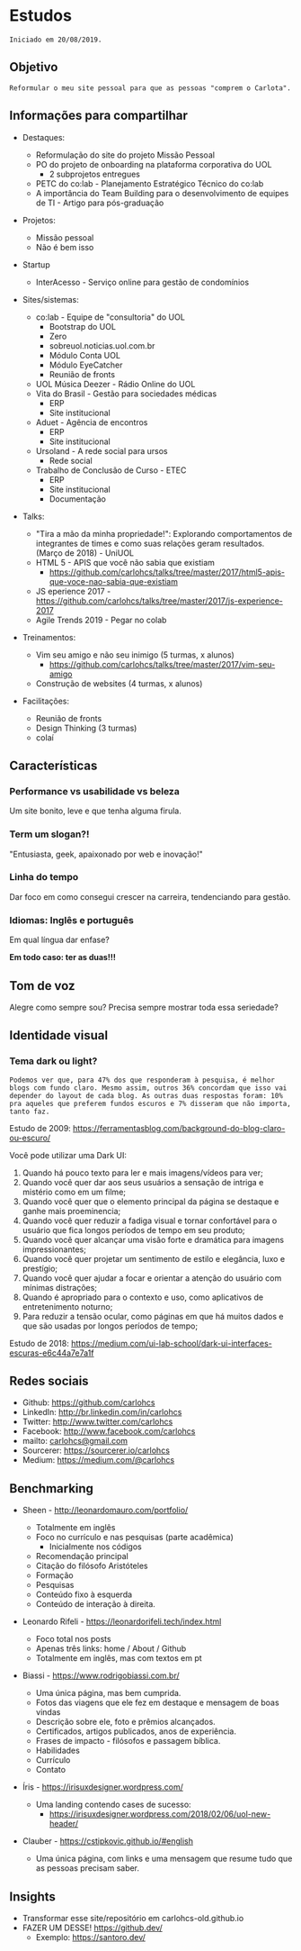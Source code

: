 # Estudos

    Iniciado em 20/08/2019.

## Objetivo

    Reformular o meu site pessoal para que as pessoas "comprem o Carlota".

## Informações para compartilhar

- Destaques:
    - Reformulação do site do projeto Missão Pessoal
    - PO do projeto de onboarding na plataforma corporativa do UOL
        - 2 subprojetos entregues
    - PETC do co:lab - Planejamento Estratégico Técnico do co:lab
    - A importância do Team Building para o desenvolvimento de equipes de TI - Artigo para pós-graduação

- Projetos:
    - Missão pessoal
    - Não é bem isso
- Startup
    - InterAcesso - Serviço online para gestão de condomínios
- Sites/sistemas:
    - co:lab - Equipe de "consultoria" do UOL 
        - Bootstrap do UOL
        - Zero
        - sobreuol.noticias.uol.com.br
        - Módulo Conta UOL
        - Módulo EyeCatcher
        - Reunião de fronts
    - UOL Música Deezer - Rádio Online do UOL
    - Vita do Brasil - Gestão para sociedades médicas
        - ERP
        - Site institucional
    - Aduet - Agência de encontros
        - ERP
        - Site institucional
    - Ursoland - A rede social para ursos
        - Rede social
    - Trabalho de Conclusão de Curso - ETEC
        - ERP
        - Site institucional
        - Documentação
- Talks:
    - "Tira a mão da minha propriedade!": Explorando comportamentos de integrantes de times e como suas relações geram resultados. (Março de 2018) - UniUOL
    - HTML 5 - APIS que você não sabia que existiam
        - https://github.com/carlohcs/talks/tree/master/2017/html5-apis-que-voce-nao-sabia-que-existiam
    - JS eperience 2017 - https://github.com/carlohcs/talks/tree/master/2017/js-experience-2017
    - Agile Trends 2019 - Pegar no colab

- Treinamentos:
    - Vim seu amigo e não seu inimigo (5 turmas, x alunos)
        - https://github.com/carlohcs/talks/tree/master/2017/vim-seu-amigo
    - Construção de websites (4 turmas, x alunos)
- Facilitações:
    - Reunião de fronts
    - Design Thinking (3 turmas)
    - colaí

## Características

### Performance vs usabilidade vs beleza

Um site bonito, leve e que tenha alguma firula.

### Term um slogan?!

"Entusiasta, geek, apaixonado por web e inovação!"

### Linha do tempo

Dar foco em como consegui crescer na carreira, tendenciando para gestão.

### Idiomas: Inglês e português

Em qual língua dar enfase?

**Em todo caso: ter as duas!!!**

## Tom de voz

Alegre como sempre sou? Precisa sempre mostrar toda essa seriedade?

## Identidade visual

### Tema dark ou light?

    Podemos ver que, para 47% dos que responderam à pesquisa, é melhor blogs com fundo claro. Mesmo assim, outros 36% concordam que isso vai depender do layout de cada blog. As outras duas respostas foram: 10% pra aqueles que preferem fundos escuros e 7% disseram que não importa, tanto faz.

Estudo de 2009: https://ferramentasblog.com/background-do-blog-claro-ou-escuro/


Você pode utilizar uma Dark UI:

1. Quando há pouco texto para ler e mais imagens/vídeos para ver;
2. Quando você quer dar aos seus usuários a sensação de intriga e mistério como em um filme;
3. Quando você quer que o elemento principal da página se destaque e ganhe mais proeminencia;
4. Quando você quer reduzir a fadiga visual e tornar confortável para o usuário que fica longos períodos de tempo em seu produto;
5. Quando você quer alcançar uma visão forte e dramática para imagens impressionantes;
6. Quando você quer projetar um sentimento de estilo e elegância, luxo e prestígio;
7. Quando você quer ajudar a focar e orientar a atenção do usuário com mínimas distrações;
8. Quando é apropriado para o contexto e uso, como aplicativos de entretenimento noturno;
9. Para reduzir a tensão ocular, como páginas em que há muitos dados e que são usadas por longos períodos de tempo;


Estudo de 2018: https://medium.com/ui-lab-school/dark-ui-interfaces-escuras-e6c44a7e7a1f

## Redes sociais

- Github: https://github.com/carlohcs
- LinkedIn: http://br.linkedin.com/in/carlohcs
- Twitter: http://www.twitter.com/carlohcs
- Facebook: http://www.facebook.com/carlohcs
- mailto: carlohcs@gmail.com
- Sourcerer: https://sourcerer.io/carlohcs
- Medium: https://medium.com/@carlohcs

## Benchmarking

- Sheen - http://leonardomauro.com/portfolio/
    - Totalmente em inglês
    - Foco no currículo e nas pesquisas (parte acadêmica)
        - Inicialmente nos códigos
    - Recomendação principal
    - Citação do filósofo Aristóteles
    - Formação
    - Pesquisas
    - Conteúdo fixo à esquerda
    - Conteúdo de interação à direita.

- Leonardo Rifeli - https://leonardorifeli.tech/index.html
    - Foco total nos posts
    - Apenas três links: home / About / Github
    - Totalmente em inglês, mas com textos em pt

- Biassi - https://www.rodrigobiassi.com.br/
    - Uma única página, mas bem cumprida.
    - Fotos das viagens que ele fez em destaque e mensagem de boas vindas
    - Descrição sobre ele, foto e prêmios alcançados.
    - Certificados, artigos publicados, anos de experiência.
    - Frases de impacto - filósofos e passagem bíblica.
    - Habilidades
    - Currículo
    - Contato

- Íris - https://irisuxdesigner.wordpress.com/
    - Uma landing contendo cases de sucesso:
        - https://irisuxdesigner.wordpress.com/2018/02/06/uol-new-header/

- Clauber - https://cstipkovic.github.io/#english
    - Uma única página, com links e uma mensagem que resume tudo que as pessoas precisam saber.


## Insights

- Transformar esse site/repositório em carlohcs-old.github.io
- FAZER UM DESSE! https://github.dev/
    - Exemplo: https://santoro.dev/